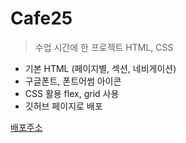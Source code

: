 # Cafe25

>수업 시간에 한 프로젝트 HTML, CSS

- 기본 HTML (페이지별, 섹션, 네비게이션)
- 구글폰트, 폰트어썸 아이콘
- CSS 활용 flex, grid 사용
- 깃허브 페이지로 배포

[배포주소](https://neetdetective.github.io/Cafe25/)

